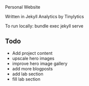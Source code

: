 Personal Website

Written in Jekyll
Analytics by Tinylytics

To run locally: bundle exec jekyll serve  

## Todo
- Add project content
- upscale hero images
- improve hero image gallery
- add more blogposts
- add lab section
- fill lab section
